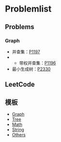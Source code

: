 # Problemlist

## Problems

### Graph

- 并查集：[P1197](Problems/luogu/P1197.md)
- - 带权并查集：[P1196](Problems/luogu/P1196.md)
- 最小生成树：[P2330](Problems/luogu/P2330.md)

## LeetCode

## 模板

- [Graph](%/Graph.md)
- [Tree](%/Tree.md)
- [Math](%/Math.md)
- [String](%/String.md)
- [Others](%/Others.md)